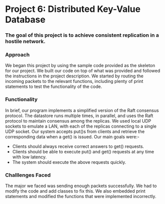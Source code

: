 # Project 6: Distributed Key-Value Database

### The goal of this project is to achieve consistent replication in a hostile network.
### Approach

We began this project by using the sample code provided as the skeleton for our project. We built our code on top of what was provided and followed the instructions in the project description. We started by routing the incoming packets to the relevant functions, including plenty of print statements to test the functionality of the code. 

### Functionality

In brief, our program implements a simplified version of the Raft consensus protocol. The datastore runs multiple times, in parallel, and uses the Raft protocol to maintain consensus among the replicas. We used local UDP sockets to emulate a LAN, with each of the replicas connecting to a single UDP socket. Our system accepts put()s from clients and retrieve the corresponding data when a get() is issued. Our main goals were:-

* Clients should always receive correct answers to get() requests.
* Clients should be able to execute put() and get() requests at any time with low latency.
* The system should execute the above requests quickly.

### Challlenges Faced

The major we faced was sending enough packets successfully. We had to modify the code and add classes to fix this. We also embedded print statements and modified the functions that were implemented incorrectly.
